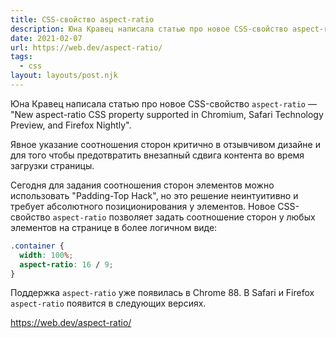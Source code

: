 ```yaml
---
title: CSS-свойство aspect-ratio
description: Юна Кравец написала статью про новое CSS-свойство aspect-ratio
date: 2021-02-07
url: https://web.dev/aspect-ratio/
tags:
  - css
layout: layouts/post.njk
---
```

Юна Кравец написала статью про новое CSS-свойство `aspect-ratio` — "New aspect-ratio CSS property supported in Chromium, Safari Technology Preview, and Firefox Nightly".

Явное указание соотношения сторон критично в отзывчивом дизайне и для того чтобы предотвратить внезапный сдвига контента во время загрузки страницы.

Сегодня для задания соотношения сторон элементов можно использовать "Padding-Top Hack", но это решение неинтуитивно и требует абсолютного позиционирования у элементов. Новое CSS-свойство `aspect-ratio` позволяет задать соотношение сторон у любых элементов на странице в более логичном виде:
 
```css
.container {
  width: 100%;
  aspect-ratio: 16 / 9;
}
```

Поддержка `aspect-ratio` уже появилась в Chrome 88. В Safari и Firefox `aspect-ratio` появится в следующих версиях.

https://web.dev/aspect-ratio/
